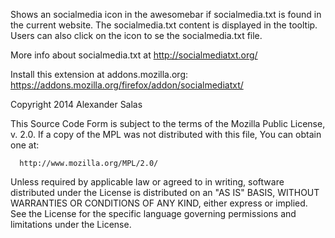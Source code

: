 Shows an socialmedia icon in the awesomebar if socialmedia.txt is found in the current website. The socialmedia.txt content is displayed in the tooltip. Users can also click on the icon to se the socialmedia.txt file.

More info about socialmedia.txt at http://socialmediatxt.org/

Install this extension at addons.mozilla.org: https://addons.mozilla.org/firefox/addon/socialmediatxt/



   Copyright 2014 Alexander Salas
  
   This Source Code Form is subject to the terms 
   of the Mozilla Public License, v. 2.0. If a copy 
   of the MPL was not distributed with this file, 
   You can obtain one at:

      http://www.mozilla.org/MPL/2.0/

   Unless required by applicable law or agreed to in writing, software
   distributed under the License is distributed on an "AS IS" BASIS,
   WITHOUT WARRANTIES OR CONDITIONS OF ANY KIND, either express or implied.
   See the License for the specific language governing permissions and
   limitations under the License.
